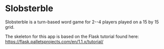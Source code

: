 # Slobsterble
Slobsterble is a turn-based word game for 2--4 players played on a 15 by 15 grid.

The skeleton for this app is based on the Flask tutorial found here: 
https://flask.palletsprojects.com/en/1.1.x/tutorial/

